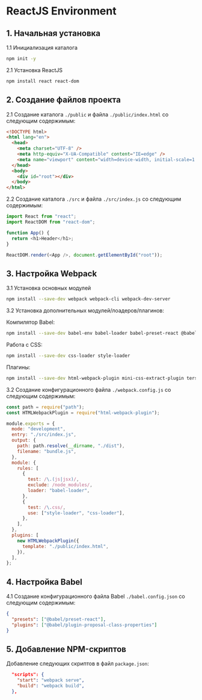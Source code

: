 # ReactJS Environment

## 1. Начальная установка

1.1 Инициализация каталога

```bash
npm init -y
```

2.1 Установка ReactJS

```bash
npm install react react-dom
```

## 2. Создание файлов проекта

2.1 Создание каталога `./public` и файла `./public/index.html` со следующим содержимым:

```html
<!DOCTYPE html>
<html lang="en">
  <head>
    <meta charset="UTF-8" />
    <meta http-equiv="X-UA-Compatible" content="IE=edge" />
    <meta name="viewport" content="width=device-width, initial-scale=1.0" />
  </head>
  <body>
    <div id="root"></div>
  </body>
</html>
```

2.2 Создание каталога `./src` и файла `./src/index.js` со следующим содержимым:

```javascript
import React from "react";
import ReactDOM from "react-dom";

function App() {
  return <h1>Header</h1>;
}

ReactDOM.render(<App />, document.getElementById("root"));
```

## 3. Настройка Webpack

3.1 Установка основных модулей

```bash
npm install --save-dev webpack webpack-cli webpack-dev-server
```

3.2 Установка дополнительных модулей/лоадеров/плагинов:

Компилятор Babel:

```bash
npm install --save-dev babel-env babel-loader babel-preset-react @babel/core @babel/preset-react @babel/plugin-proposal-class-properties
```

Работа с CSS:

```bash
npm install --save-dev css-loader style-loader
```

Плагины:

```bash
npm install --save-dev html-webpack-plugin mini-css-extract-plugin terser-webpack-plugin clean-webpack-plugin
```

3.2 Создание конфигурационного файла `./webpack.config.js` со следующим содержимым:

```javascript
const path = require("path");
const HTMLWebpackPlugin = require("html-webpack-plugin");

module.exports = {
  mode: "development",
  entry: "./src/index.js",
  output: {
    path: path.resolve(__dirname, "./dist"),
    filename: "bundle.js",
  },
  module: {
    rules: [
      {
        test: /\.(js|jsx)/,
        exclude: /node_modules/,
        loader: "babel-loader",
      },
      {
        test: /\.css/,
        use: ["style-loader", "css-loader"],
      },
    ],
  },
  plugins: [
    new HTMLWebpackPlugin({
      template: "./public/index.html",
    }),
  ],
};
```

## 4. Настройка Babel

4.1 Создание конфигурационного файла Babel `./babel.config.json` со следующим содержимым:

```json
{
  "presets": ["@babel/preset-react"],
  "plugins": ["@babel/plugin-proposal-class-properties"]
}
```

## 5. Добавление NPM-скриптов

Добавление следующих скриптов в файл `package.json`:

```json
  "scripts": {
    "start": "webpack serve",
    "build": "webpack build",
  },
```

